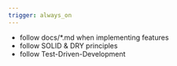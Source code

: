 ```yaml
---
trigger: always_on
---
```


- follow docs/*.md when implementing features
- follow SOLID & DRY principles
- follow Test-Driven-Development